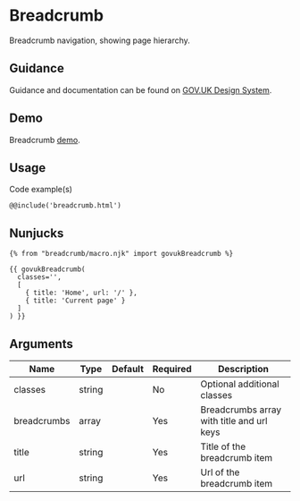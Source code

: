 # Breadcrumb

Breadcrumb navigation, showing page hierarchy.

## Guidance

Guidance and documentation can be found on [GOV.UK Design System](linkgoeshere).

## Demo

Breadcrumb [demo](breadcrumb.html).

## Usage

Code example(s)

```
@@include('breadcrumb.html')
```

## Nunjucks

```
{% from "breadcrumb/macro.njk" import govukBreadcrumb %}

{{ govukBreadcrumb(
  classes='',
  [
    { title: 'Home', url: '/' },
    { title: 'Current page' }
  ]
) }}
```

## Arguments

| Name        | Type   | Default | Required | Description
|---          |---     |---      |---       |---
| classes     | string |         | No       | Optional additional classes
| breadcrumbs | array  |         | Yes      | Breadcrumbs array with title and url keys
| title       | string |         | Yes      | Title of the breadcrumb item
| url         | string |         | Yes      | Url of the breadcrumb item

<!--
## Installation

```
npm install --save @govuk-frontend/breadcrumb
```
-->
